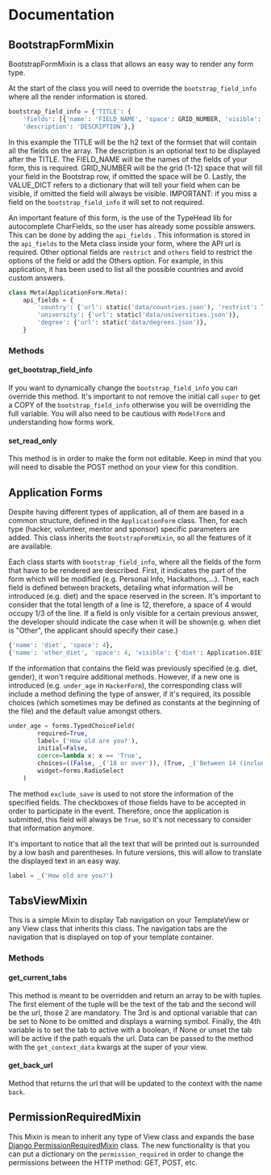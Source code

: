 # Documentation
## BootstrapFormMixin
BootstrapFormMixin is a class that allows an easy way to render any form type.

At the start of the class you will need to override the `bootstrap_field_info` where all the render information is stored.
```python
bootstrap_field_info = {'TITLE': {
    'fields': [{'name': 'FIELD_NAME', 'space': GRID_NUMBER, 'visible': VALUE_DICT},], 
    'description': 'DESCRIPTION'},}
```
In this example the TITLE will be the h2 text of the formset that will contain all the fields on the array.
The description is an optional text to be displayed after the TITLE.
The FIELD_NAME will be the names of the fields of your form, this is required.
GRID_NUMBER will be the grid (1-12) space that will fill your field in the Bootstrap row, if omitted the space will be 0.
Lastly, the VALUE_DICT refers to a dictionary that will tell your field when can be visible, if omitted the field will always be visible.
IMPORTANT: if you miss a field on the `bootstrap_field_info` it will set to not required.

An important feature of this form, is the use of the TypeHead lib for autocomplete CharFields, so the user has already some possible answers.
This can be done by adding the `api_fields` .
This information is stored in the `api_fields` to the Meta class inside your form, where the API url is required. Other optional fields are `restrict` and 
`others` field to restrict the options of the field or add the Others option. For example, in this application, 
it has been used to list all the possible countries and avoid custom answers.

```python
class Meta(ApplicationForm.Meta):
    api_fields = {
        'country': {'url': static('data/countries.json'), 'restrict': True, 'others': True},
        'university': {'url': static('data/universities.json')},
        'degree': {'url': static('data/degrees.json')},
    }
```

### Methods

#### get_bootstrap_field_info

If you want to dynamically change the `bootstrap_field_info` you can override this method.
It's important to not remove the initial call `super` to get a COPY of the `bootstrap_field_info` otherwise you will be overriding the full variable.
You will also need to be cautious with `ModelForm` and understanding how forms work.

#### set_read_only

This method is in order to make the form not editable. Keep in mind that you will need to disable the POST method on your view for this condition.

## Application Forms
Despite having different types of application, all of them are based in a common structure, defined in the 
`ApplicationForm` class. Then, for each type (hacker, volunteer, mentor and sponsor) specific parameters are 
added. This class inherits the `BootstrapFormMixin`, so all the features of it are available.

Each class starts with `bootstrap_field_info`, where all the fields of the form that have to be rendered are described.
First, it indicates the part of the form which will be modified (e.g. Personal Info, Hackathons,...). Then, each field 
is defined between brackets, detailing what information will be introduced (e.g. diet) and the space reserved in the 
screen. It's important to consider that the total length of a line is 12, therefore, a space of 4 would occupy 1/3 of
the line. If a field is only visible for a certain previous answer, the developer should indicate the case when it will
be shown(e.g. when diet is "Other", the applicant should specify their case.)

```python
{'name': 'diet', 'space': 4}, 
{'name': 'other_diet', 'space': 4, 'visible': {'diet': Application.DIET_OTHER}}
```

If the information that contains the field was previously specified (e.g. diet, gender), it won't require additional 
methods. However, if a new one is introduced (e.g. `under_age` in `HackerForm`), the corresponding class will include a 
method defining the type of answer, if it's required, its possible choices (which sometimes may be defined as constants 
at the beginning of the file) and the default value amongst others.

```python
under_age = forms.TypedChoiceField(
        required=True,
        label=_('How old are you?'),
        initial=False,
        coerce=lambda x: x == 'True',
        choices=((False, _('18 or over')), (True, _('Between 14 (included) and 18'))),
        widget=forms.RadioSelect
    )
```
The method `exclude_save` is used to not store the information of the specified fields. The checkboxes of those fields 
have to be accepted in order to participate in the event. Therefore, once the application is submitted, this field will
always be `True`, so it's not necessary to consider that information anymore.

It's important to notice that all the text that will be printed out is surrounded by a low bash and parentheses. In 
future versions, this will allow to translate the displayed text in an easy way.

```python
label = _('How old are you?')
```

## TabsViewMixin

This is a simple Mixin to display Tab navigation on your TemplateView or any View class that inherits this class.
The navigation tabs are the navigation that is displayed on top of your template container.

### Methods

#### get_current_tabs
This method is meant to be overridden and return an array to be with tuples. The first element of the tuple will be the text of the tab and the second will be the url, those 2 are mandatory.
The 3rd is and optional variable that can be set to None to be omitted and displays a warning symbol.
Finally, the 4th variable is to set the tab to active with a boolean, if None or unset the tab will be active if the path equals the url.
Data can be passed to the method with the `get_context_data` kwargs at the super of your view.

#### get_back_url
Method that returns the url that will be updated to the context with the name `back`.

## PermissionRequiredMixin
This Mixin is mean to inherit any type of View class and expands the base [Django PermissionRequiredMixin](https://docs.djangoproject.com/en/4.1/topics/auth/default/#the-permissionrequiredmixin-mixin) class.
The new functionality is that you can put a dictionary on the `permission_required` in order to change the permissions between the HTTP method: GET, POST, etc.
